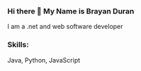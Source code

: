 ### Hi there 👋  My Name is Brayan Duran

I am a .net and web software developer

### Skills:
Java,
Python,
JavaScript


<!--
**BRAST89/BRAST89** is a ✨ _special_ ✨ repository because its `README.md` (this file) appears on your GitHub profile.

-->
